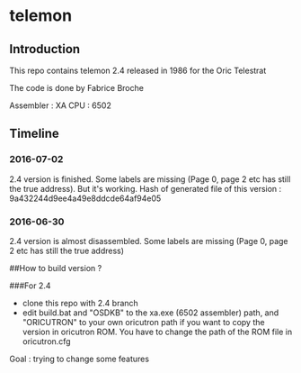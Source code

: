 # telemon 

## Introduction
This repo contains telemon 2.4 released in 1986 for the Oric Telestrat

The code is done by Fabrice Broche

Assembler : XA
CPU : 6502

## Timeline

### 2016-07-02
2.4 version is finished. Some labels are missing (Page 0, page 2 etc has still the true address). But it's working.
Hash of generated file of this version : 9a432244d9ee4a49e8ddcde64af94e05

### 2016-06-30
2.4 version is almost disassembled. Some labels are missing (Page 0, page 2 etc has still the true address)

##How to build version ?

###For 2.4
* clone this repo with 2.4 branch
* edit build.bat and "OSDKB" to the xa.exe (6502 assembler) path, and "ORICUTRON" to your own oricutron path if you want to copy the version in oricutron ROM. You have to change the path of the ROM file in oricutron.cfg
 


Goal : trying to change some features